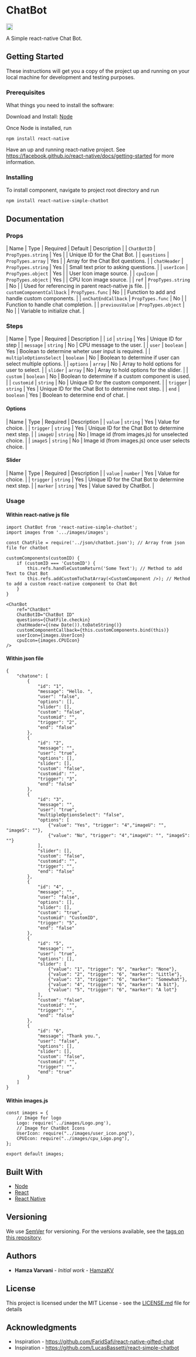 # ChatBot

<a href="https://badge.fury.io/js/react-native-simple-chatbot"><img src="https://badge.fury.io/js/react-native-simple-chatbot.svg" alt="npm version" height="18"></a>

A Simple react-native Chat Bot.

## Getting Started

These instructions will get you a copy of the project up and running on your local machine for development and testing purposes.

### Prerequisites

What things you need to install the software:

Download and Install: [Node](https://nodejs.org/en/)

Once Node is installed, run

```
npm install react-native
```

Have an up and running react-native project. See https://facebook.github.io/react-native/docs/getting-started for more information.

### Installing

To install component, navigate to project root directory and run

```
npm install react-native-simple-chatbot
```

## Documentation

### Props

| Name | Type | Required | Default | Description |
| `ChatBotID` | `PropTypes.string` | Yes |  | Unique ID for the Chat Bot. |
| `questions` | `PropTypes.array` | Yes |  | Array for the Chat Bot questions. |
| `chatHeader` | `PropTypes.string` | Yes |  | Small text prior to asking questions. |
| `userIcon` | `PropTypes.object` | Yes |  | User Icon image source. |
| `cpuIcon` | `PropTypes.object` | Yes |  | CPU Icon image source. |
| `ref` | `PropTypes.string` | No |  | Used for referencing in parent react-native js file. |
| `customComponentCallback` | `PropTypes.func` | No |  | Function to add and handle custom components. |
| `onChatEndCallback` | `PropTypes.func` | No |  | Function to handle chat completion. |
| `previousValue` | `PropTypes.object` | No |  | Variable to initialize chat. |

### Steps

| Name | Type | Required | Description |
| `id` | `string` | Yes | Unique ID for step |
| `message` | `string` | No | CPU message to the user. |
| `user` | `boolean` | Yes | Boolean to determine wheter user input is required. |
| `multipleOptionsSelect` | `boolean` | No | Boolean to determine if user can select multiple options. |
| `options` | `array` | No | Array to hold options for user to select. |
| `slider` | `array` | No | Array to hold options for the slider. |
| `custom` | `boolean` | No | Boolean to determine if a custom component is used. |
| `customid` | `string` | No | Unique ID for the custom component. |
| `trigger` | `string` | Yes | Unique ID for the Chat Bot to determine next step. |
| `end` | `boolean` | Yes | Boolean to determine end of chat. |

#### Options

| Name | Type | Required | Description |
| `value` | `string` | Yes | Value for choice. |
| `trigger` | `string` | Yes | Unique ID for the Chat Bot to determine next step. |
| `imageU` | `string` | No | Image id (from images.js) for unselected choice. |
| `imageS` | `string` | No | Image id (from images.js) once user selects choice. |

#### Slider

| Name | Type | Required | Description |
| `value` | `number` | Yes | Value for choice. |
| `trigger` | `string` | Yes | Unique ID for the Chat Bot to determine next step. |
| `marker` | `string` | Yes | Value saved by ChatBot. |

### Usage

#### Within react-native js file

```
import ChatBot from 'react-native-simple-chatbot';
import images from '.../images/images';

const ChatFile = require('../json/chatbot.json'); // Array from json file for chatbot

customComponents(customID) {
    if (customID === 'CustomID') {
        this.refs.handleCustomReturn('Some Text'); // Method to add Text to Chat Bot
        this.refs.addCustomToChatArray(<CustomComponent />); // Method to add a custom react-native component to Chat Bot
    }
}

<ChatBot
    ref="ChatBot"
    ChatBotID="ChatBot ID"
    questions={ChatFile.checkin} 
    chatHeader={(new Date()).toDateString()}
    customComponentCallback={this.customComponents.bind(this)}
    userIcon={images.UserIcon}
    cpuIcon={images.CPUIcon}
/>
```

#### Within json file

```
{
    "chatone": [
        {
            "id": "1",
            "message": "Hello. ",
            "user": "false",
            "options": [],
            "slider": [],
            "custom": "false",
            "customid": "",
            "trigger": "2",
            "end": "false"
        },
        {
            "id": "2",
            "message": "",
            "user": "true",
            "options": [],
            "slider": [],
            "custom": "false",
            "customid": "",
            "trigger": "3",
            "end": "false"
        },
        {
            "id": "3",
            "message": "",
            "user": "true",
            "multipleOptionsSelect": "false",
            "options": [
                {"value": "Yes", "trigger": "4","imageU": "", "imageS": ""},
                {"value": "No", "trigger": "4","imageU": "", "imageS": ""}
            ],
            "slider": [],
            "custom": "false",
            "customid": "",
            "trigger": "",
            "end": "false"
        },
        {
            "id": "4",
            "message": "",
            "user": "false",
            "options": [],
            "slider": [],
            "custom": "true",
            "customid": "CustomID",
            "trigger": "5",
            "end": "false"
        },
        {
            "id": "5",
            "message": "",
            "user": "true",
            "options": [],
            "slider": [
                {"value": "1", "trigger": "6", "marker": "None"},
                {"value": "2", "trigger": "6", "marker": "Little"},
                {"value": "3", "trigger": "6", "marker": "Somewhat"},
                {"value": "4", "trigger": "6", "marker": "A bit"},
                {"value": "5", "trigger": "6", "marker": "A lot"}
            ],
            "custom": "false",
            "customid": "",
            "trigger": "",
            "end": "false"
        },
        {
            "id": "6",
            "message": "Thank you.",
            "user": "false",
            "options": [],
            "slider": [],
            "custom": "false",
            "customid": "",
            "trigger": "",
            "end": "true"
        }
    ]
}
```

#### Within images.js

```
const images = {
    // Image for logo
    Logo: require('../images/Logo.png'),
    // Image for ChatBot Icons
    UserIcon: require("../images/user_icon.png"),
    CPUIcon: require("../images/cpu_Logo.png"),
};

export default images;
```

## Built With

* [Node](https://nodejs.org/en/)
* [React](https://reactjs.org/)
* [React Native](https://facebook.github.io/react-native/)

## Versioning

We use [SemVer](http://semver.org/) for versioning. For the versions available, see the [tags on this repository](https://github.com/your/project/tags). 

## Authors

* **Hamza Varvani** - *Initial work* - [HamzaKV](https://github.com/HamzaKV)

## License

This project is licensed under the MIT License - see the [LICENSE.md](LICENSE.md) file for details

## Acknowledgments

* Inspiration - https://github.com/FaridSafi/react-native-gifted-chat
* Inspiration - https://github.com/LucasBassetti/react-simple-chatbot
